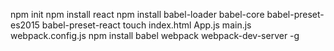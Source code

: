 npm init 
npm install react 
npm install babel-loader babel-core babel-preset-es2015 babel-preset-react
touch index.html App.js main.js webpack.config.js
npm install babel webpack webpack-dev-server -g 
